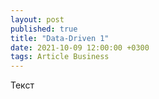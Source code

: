```yaml
---
layout: post
published: true
title: "Data-Driven 1"
date: 2021-10-09 12:00:00 +0300
tags: Article Business
---
```


Текст
